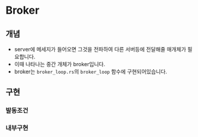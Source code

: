 # Broker

## 개념

- server에 메세지가 들어오면 그것을 전파하여 다른 서버등에 전달해줄 매개체가 필요합니다.
- 이때 나타나는 중간 개체가 broker입니다.
- broker는 `broker_loop.rs`의 `broker_loop` 함수에 구현되어있습니다.

## 구현

### 발동조건

### 내부구현
